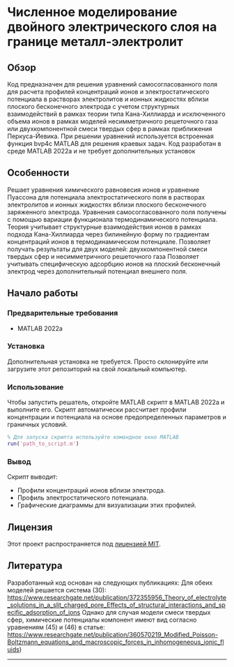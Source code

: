 
# Численное моделирование двойного электрического слоя на границе металл-электролит

## Обзор
Код предназначен для решения уравнений самосогласованного поля для расчета профилей концентраций ионов и электростатического потенциала в растворах электролитов и ионных жидкостях вблизи плоского бесконечного электрода с учетом структурных взаимодействий в рамках теории типа Кана-Хиллиарда и исключенного объема ионов в рамках моделей несимметричного решеточного газа или двухкомпонентной смеси твердых сфер в рамках приближения Перкуса-Йевика. При решении уравнений используется встроенная функция bvp4c MATLAB для решения краевых задач. Код разработан в среде MATLAB 2022a и не требует дополнительных установок

## Особенности
Решает уравнения химического равновесия ионов и уравнение Пуассона для потенциала электростатического поля в растворах электролитов и ионных жидкостях вблизи плоского бесконечного заряженного электрода. Уравнения самосогласованного поля получены с помощью вариации функционала термодинамического потенциала. Теория учитывает структурные взаимодействия ионов в рамках подхода Кана-Хиллиарда через билинейную форму по градиентам концентраций ионов в термодинамическом потенциале. Позволяет получать результаты для двух моделей: двухкомпонентной смеси твердых сфер и несимметричного решеточного газа 
Позволяет учитывать специфическую адсорбцию ионов на плоский бесконечный электрод через дополнительный потенциал внешнего поля.

## Начало работы

### Предварительные требования
- MATLAB 2022a

### Установка
Дополнительная установка не требуется. Просто склонируйте или загрузите этот репозиторий на свой локальный компьютер.

### Использование
Чтобы запустить решатель, откройте MATLAB скрипт в MATLAB 2022a и выполните его. Скрипт автоматически рассчитает профили концентрации и потенциала на основе предопределенных параметров и граничных условий.

```matlab
% Для запуска скрипта используйте командное окно MATLAB
run('path_to_script.m')
```

### Вывод
Скрипт выводит:
- Профили концентраций ионов вблизи электрода. 
- Профиль электростатического потенциала. 
- Графические диаграммы для визуализации этих профилей.

## Лицензия
Этот проект распространяется под [лицензией MIT](LICENSE.md).

## Литература
Разработанный код основан на следующих публикациях: Для обеих моделей решается система (30): https://www.researchgate.net/publication/372355956_Theory_of_electrolyte_solutions_in_a_slit_charged_pore_Effects_of_structural_interactions_and_specific_adsorption_of_ions Однако для случая модели смеси твердых сфер, химические потенциалы компонент имеют вид согласно уравнениям (45) и (46) в статье: https://www.researchgate.net/publication/360570219_Modified_Poisson-Boltzmann_equations_and_macroscopic_forces_in_inhomogeneous_ionic_fluids)

---
